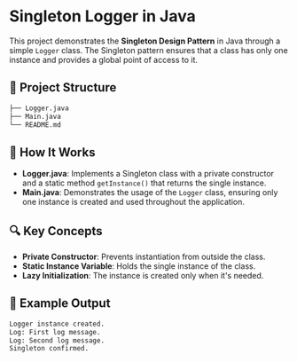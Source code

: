 # Singleton Logger in Java

This project demonstrates the **Singleton Design Pattern** in Java through a simple `Logger` class. The Singleton pattern ensures that a class has only one instance and provides a global point of access to it.

## 📁 Project Structure
```bash
├── Logger.java
├── Main.java
└── README.md
````


## 🚀 How It Works

- **Logger.java**: Implements a Singleton class with a private constructor and a static method `getInstance()` that returns the single instance.
- **Main.java**: Demonstrates the usage of the `Logger` class, ensuring only one instance is created and used throughout the application.

## 🔍 Key Concepts

- **Private Constructor**: Prevents instantiation from outside the class.
- **Static Instance Variable**: Holds the single instance of the class.
- **Lazy Initialization**: The instance is created only when it's needed.

## 🧪 Example Output

```bash
Logger instance created.
Log: First log message.
Log: Second log message.
Singleton confirmed.
```


